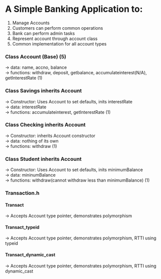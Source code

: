 # A Simple Banking Application to:    
1. Manage Accounts  
2. Customers can perform common operations  
3. Bank can perform admin tasks  
4. Represent account through account class
5. Common implementation for all account types  

### Class Account (Base)  (5)
-> data: name, accno, balance    
-> functions: withdraw, deposit, getbalance, accumulateinterest(N/A), getInterestRate  (1)

### Class Savings inherits Account   
-> Constructor: Uses Account to set defaults, inits interestRate  
-> data: interestRate  
-> functions: accumulateinterest, getInterestRate   (1)

### Class Checking inherits Account   
-> Constructor: inherits Account constructor  
-> data: nothing of its own  
-> functions: withdraw  (1)

### Class Student inherits Account     
-> Constructor: Uses Account to set defaults, inits minimumBalance  
-> data: mininumBalance  
-> functions: withdraw(cannot withdraw less than minimumBalance)  (1)

### Transaction.h  
#### Transact
-> Accepts Account type pointer, demonstrates polymorphism  
#### Transact_typeid
-> Accepts Account type pointer, demonstrates polymorphism, RTTI using typeid   
#### Transact_dynamic_cast
-> Accepts Account type pointer, demonstrates polymorphism, RTTI using dynamic_cast  